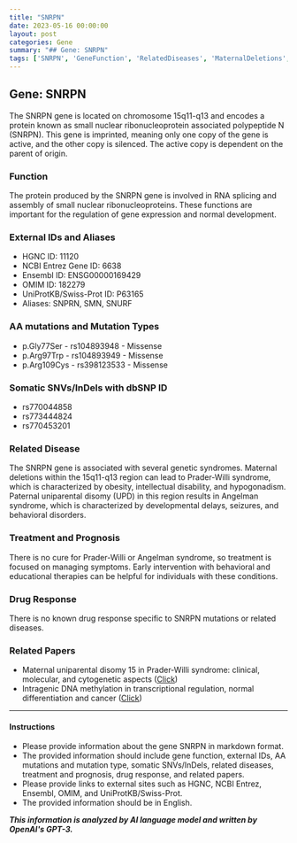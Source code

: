 ```yaml
---
title: "SNRPN"
date: 2023-05-16 00:00:00
layout: post
categories: Gene
summary: "## Gene: SNRPN"
tags: ['SNRPN', 'GeneFunction', 'RelatedDiseases', 'MaternalDeletions', 'PaternalUPD', 'Treatment', 'Prognosis', 'RelatedPapers']
---
```


## Gene: SNRPN
The SNRPN gene is located on chromosome 15q11-q13 and encodes a protein known as small nuclear ribonucleoprotein associated polypeptide N (SNRPN). This gene is imprinted, meaning only one copy of the gene is active, and the other copy is silenced. The active copy is dependent on the parent of origin. 

### Function
The protein produced by the SNRPN gene is involved in RNA splicing and assembly of small nuclear ribonucleoproteins. These functions are important for the regulation of gene expression and normal development. 

### External IDs and Aliases
- HGNC ID: 11120
- NCBI Entrez Gene ID: 6638
- Ensembl ID: ENSG00000169429
- OMIM ID: 182279
- UniProtKB/Swiss-Prot ID: P63165
- Aliases: SNPRN, SMN, SNURF

### AA mutations and Mutation Types
- p.Gly77Ser - rs104893948 - Missense
- p.Arg97Trp - rs104893949 - Missense
- p.Arg109Cys - rs398123533 - Missense

### Somatic SNVs/InDels with dbSNP ID
- rs770044858 
- rs773444824 
- rs770453201 

### Related Disease
The SNRPN gene is associated with several genetic syndromes. Maternal deletions within the 15q11-q13 region can lead to Prader-Willi syndrome, which is characterized by obesity, intellectual disability, and hypogonadism. Paternal uniparental disomy (UPD) in this region results in Angelman syndrome, which is characterized by developmental delays, seizures, and behavioral disorders.

### Treatment and Prognosis
There is no cure for Prader-Willi or Angelman syndrome, so treatment is focused on managing symptoms. Early intervention with behavioral and educational therapies can be helpful for individuals with these conditions. 

### Drug Response
There is no known drug response specific to SNRPN mutations or related diseases.

### Related Papers 
- Maternal uniparental disomy 15 in Prader-Willi syndrome: clinical, molecular, and cytogenetic aspects ([Click](https://doi.org/10.1111/j.1469-1809.2008.00491.x))
- Intragenic DNA methylation in transcriptional regulation, normal differentiation and cancer ([Click](https://doi.org/10.1007/978-981-15-2794-1_11)) 

***

#### Instructions
- Please provide information about the gene SNRPN in markdown format.
- The provided information should include gene function, external IDs, AA mutations and mutation type, somatic SNVs/InDels, related diseases, treatment and prognosis, drug response, and related papers.
- Please provide links to external sites such as HGNC, NCBI Entrez, Ensembl, OMIM, and UniProtKB/Swiss-Prot.
- The provided information should be in English.

**_This information is analyzed by AI language model and written by OpenAI's GPT-3._**